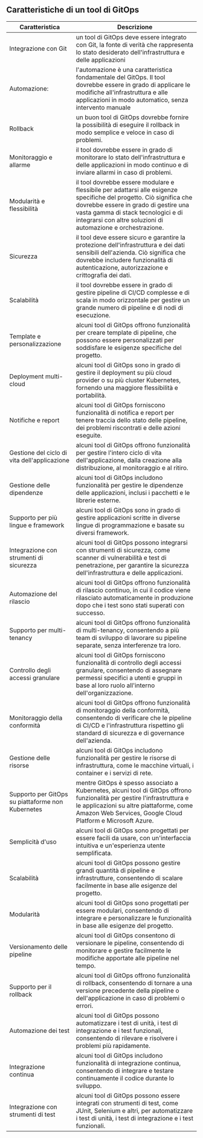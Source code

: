 ## Caratteristiche di un tool di GitOps

| Caratteristica | Descrizione |
| ------ | ------ |
|Integrazione con Git | un tool di GitOps deve essere integrato con Git, la fonte di verità che rappresenta lo stato desiderato dell'infrastruttura e delle applicazioni |
| Automazione:|l'automazione è una caratteristica fondamentale del GitOps. Il tool dovrebbe essere in grado di applicare le modifiche all'infrastruttura e alle applicazioni in modo automatico, senza intervento manuale|
|Rollback| un buon tool di GitOps dovrebbe fornire la possibilità di eseguire il rollback in modo semplice e veloce in caso di problemi.|
|Monitoraggio e allarme| il tool dovrebbe essere in grado di monitorare lo stato dell'infrastruttura e delle applicazioni in modo continuo e di inviare allarmi in caso di problemi.|
|Modularità e flessibilità| il tool dovrebbe essere modulare e flessibile per adattarsi alle esigenze specifiche del progetto. Ciò significa che dovrebbe essere in grado di gestire una vasta gamma di stack tecnologici e di integrarsi con altre soluzioni di automazione e orchestrazione.|
|Sicurezza| il tool deve essere sicuro e garantire la protezione dell'infrastruttura e dei dati sensibili dell'azienda. Ciò significa che dovrebbe includere funzionalità di autenticazione, autorizzazione e crittografia dei dati.|
|Scalabilità| il tool dovrebbe essere in grado di gestire pipeline di CI/CD complesse e di scala in modo orizzontale per gestire un grande numero di pipeline e di nodi di esecuzione.|
|Template e personalizzazione| alcuni tool di GitOps offrono funzionalità per creare template di pipeline, che possono essere personalizzati per soddisfare le esigenze specifiche del progetto.|
|Deployment multi-cloud| alcuni tool di GitOps sono in grado di gestire il deployment su più cloud provider o su più cluster Kubernetes, fornendo una maggiore flessibilità e portabilità.|
|Notifiche e report| alcuni tool di GitOps forniscono funzionalità di notifica e report per tenere traccia dello stato delle pipeline, dei problemi riscontrati e delle azioni eseguite.|
|Gestione del ciclo di vita dell'applicazione| alcuni tool di GitOps offrono funzionalità per gestire l'intero ciclo di vita dell'applicazione, dalla creazione alla distribuzione, al monitoraggio e al ritiro.|
|Gestione delle dipendenze| alcuni tool di GitOps includono funzionalità per gestire le dipendenze delle applicazioni, inclusi i pacchetti e le librerie esterne.|
|Supporto per più lingue e framework| alcuni tool di GitOps sono in grado di gestire applicazioni scritte in diverse lingue di programmazione e basate su diversi framework.|
|Integrazione con strumenti di sicurezza| alcuni tool di GitOps possono integrarsi con strumenti di sicurezza, come scanner di vulnerabilità e test di penetrazione, per garantire la sicurezza dell'infrastruttura e delle applicazioni.|
|Automazione del rilascio| alcuni tool di GitOps offrono funzionalità di rilascio continuo, in cui il codice viene rilasciato automaticamente in produzione dopo che i test sono stati superati con successo.|
|Supporto per multi-tenancy| alcuni tool di GitOps offrono funzionalità di multi-tenancy, consentendo a più team di sviluppo di lavorare su pipeline separate, senza interferenze tra loro.|
|Controllo degli accessi granulare| alcuni tool di GitOps forniscono funzionalità di controllo degli accessi granulare, consentendo di assegnare permessi specifici a utenti e gruppi in base al loro ruolo all'interno dell'organizzazione.|
|Monitoraggio della conformità| alcuni tool di GitOps offrono funzionalità di monitoraggio della conformità, consentendo di verificare che le pipeline di CI/CD e l'infrastruttura rispettino gli standard di sicurezza e di governance dell'azienda.|
|Gestione delle risorse| alcuni tool di GitOps includono funzionalità per gestire le risorse di infrastruttura, come le macchine virtuali, i container e i servizi di rete.|
|Supporto per GitOps su piattaforme non Kubernetes| mentre GitOps è spesso associato a Kubernetes, alcuni tool di GitOps offrono funzionalità per gestire l'infrastruttura e le applicazioni su altre piattaforme, come Amazon Web Services, Google Cloud Platform e Microsoft Azure.|
|Semplicità d'uso| alcuni tool di GitOps sono progettati per essere facili da usare, con un'interfaccia intuitiva e un'esperienza utente semplificata.|
|Scalabilità| alcuni tool di GitOps possono gestire grandi quantità di pipeline e infrastrutture, consentendo di scalare facilmente in base alle esigenze del progetto.|
|Modularità| alcuni tool di GitOps sono progettati per essere modulari, consentendo di integrare e personalizzare le funzionalità in base alle esigenze del progetto.|
|Versionamento delle pipeline| alcuni tool di GitOps consentono di versionare le pipeline, consentendo di monitorare e gestire facilmente le modifiche apportate alle pipeline nel tempo.|
|Supporto per il rollback| alcuni tool di GitOps offrono funzionalità di rollback, consentendo di tornare a una versione precedente della pipeline o dell'applicazione in caso di problemi o errori.|
|Automazione dei test| alcuni tool di GitOps possono automatizzare i test di unità, i test di integrazione e i test funzionali, consentendo di rilevare e risolvere i problemi più rapidamente.|
|Integrazione continua| alcuni tool di GitOps includono funzionalità di integrazione continua, consentendo di integrare e testare continuamente il codice durante lo sviluppo.|
|Integrazione con strumenti di test| alcuni tool di GitOps possono essere integrati con strumenti di test, come JUnit, Selenium e altri, per automatizzare i test di unità, i test di integrazione e i test funzionali.|
